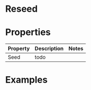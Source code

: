 # Reseed


# Properties


| Property | Description | Notes | 
| -------- | ----------- | ----- |
| Seed | todo | |




# Examples
